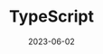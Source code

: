 ---
title: "TypeScript"
type: docs
weight: 5
date: 2023-06-02
description: >
    Typisierte Webprogrammierung.
---